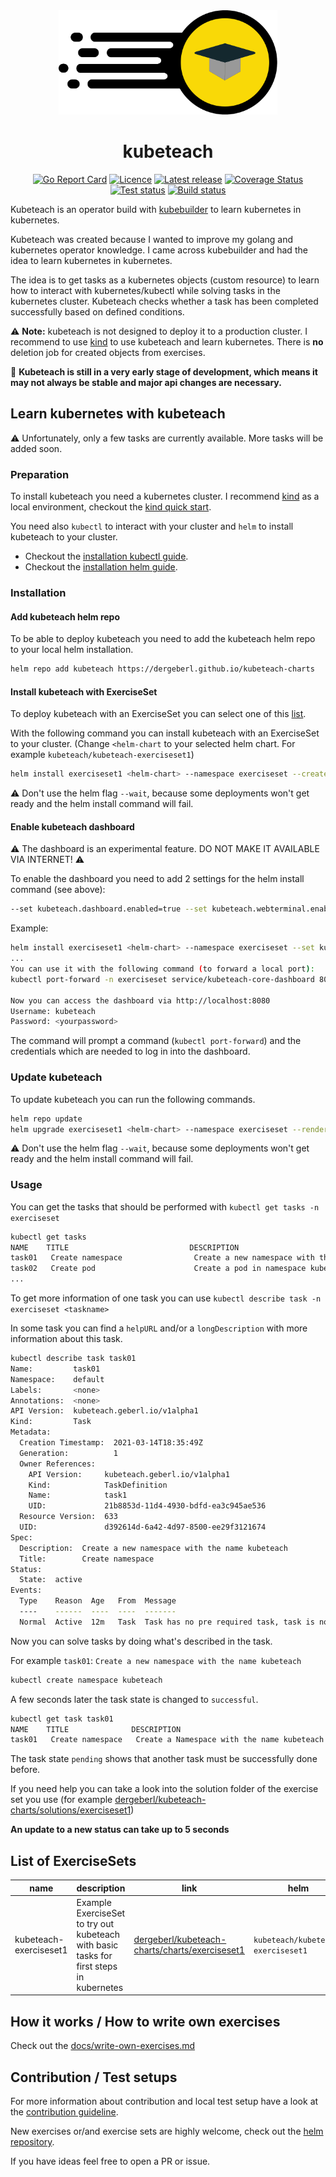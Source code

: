 <div align="center">
<img src="./img/logo.svg" alt="kubeteach logo" title="kubeteach" width="350px" align=""/>

# kubeteach

[![Go Report Card](https://goreportcard.com/badge/github.com/dergeberl/kubeteach)](https://goreportcard.com/report/github.com/dergeberl/kubeteach)
[![Licence](https://img.shields.io/github/license/dergeberl/kubeteach)](https://github.com/dergeberl/kubeteach/blob/main/LICENSE)
[![Latest release](https://img.shields.io/github/v/release/dergeberl/kubeteach?include_prereleases)](https://github.com/dergeberl/kubeteach/releases)
[![Coverage Status](https://coveralls.io/repos/github/dergeberl/kubeteach/badge.svg?branch=main)](https://coveralls.io/github/dergeberl/kubeteach?branch=main)
[![Test status](https://img.shields.io/github/workflow/status/dergeberl/kubeteach/tests/main?label=test)](https://github.com/dergeberl/kubeteach/actions?query=branch%3Amain++workflow%3Atests++)
[![Build status](https://img.shields.io/github/workflow/status/dergeberl/kubeteach/build/main?label=build)](https://github.com/dergeberl/kubeteach/actions?query=branch%3Amain++workflow%3Abuild++)

</div>


Kubeteach is an operator build with [kubebuilder](https://github.com/kubernetes-sigs/kubebuilder) to learn kubernetes in kubernetes.

Kubeteach was created because I wanted to improve my golang and kubernetes operator knowledge. I came across kubebuilder and had the idea to learn kubernetes in kubernetes.

The idea is to get tasks as a kubernetes objects (custom resource) to learn how to interact with kubernetes/kubectl while solving tasks in the kubernetes cluster.
Kubeteach checks whether a task has been completed successfully based on defined conditions.

:warning: **Note:** kubeteach is not designed to deploy it to a production cluster. I recommend to use [kind](https://kind.sigs.k8s.io/) to use kubeteach and learn kubernetes. There is **no** deletion job for created objects from exercises.

:construction: **Kubeteach is still in a very early stage of development, which means it may not always be stable and major api changes are necessary.**

## Learn kubernetes with kubeteach

:warning: Unfortunately, only a few tasks are currently available. More tasks will be added soon.

### Preparation

To install kubeteach you need a kubernetes cluster. I recommend [kind](https://kind.sigs.k8s.io/) as a local environment, checkout the [kind quick start](https://kind.sigs.k8s.io/docs/user/quick-start/).

You need also `kubectl` to interact with your cluster and `helm` to install kubeteach to your cluster. 
- Checkout the [installation kubectl guide](https://kubernetes.io/de/docs/tasks/tools/install-kubectl/).
- Checkout the [installation helm guide](https://helm.sh/docs/intro/install/).


### Installation

#### Add kubeteach helm repo

To be able to deploy kubeteach you need to add the kubeteach helm repo to your local helm installation. 

```bash
helm repo add kubeteach https://dergeberl.github.io/kubeteach-charts
```


#### Install kubeteach with ExerciseSet

To deploy kubeteach with an ExerciseSet you can select one of this [list](#list-of-exercisesets).

With the following command you can install kubeteach with an ExerciseSet to your cluster. (Change `<helm-chart` to your selected helm chart. For example `kubeteach/kubeteach-exerciseset1`) 
```bash
helm install exerciseset1 <helm-chart> --namespace exerciseset --create-namespace --render-subchart-notes
```

:warning: Don't use the helm flag `--wait`, because some deployments won't get ready and the helm install command will fail.


#### Enable kubeteach dashboard

:warning: The dashboard is an experimental feature. DO NOT MAKE IT AVAILABLE VIA INTERNET! :warning:

To enable the dashboard you need to add  2 settings for the helm install command (see above):
```bash
--set kubeteach.dashboard.enabled=true --set kubeteach.webterminal.enabled=true
```

Example:
```bash
helm install exerciseset1 <helm-chart> --namespace exerciseset --set kubeteach.dashboard.enabled=true --set kubeteach.webterminal.enabled=true --render-subchart-notes
...
You can use it with the following command (to forward a local port):
kubectl port-forward -n exerciseset service/kubeteach-core-dashboard 8080:80

Now you can access the dashboard via http://localhost:8080
Username: kubeteach
Password: <yourpassword>
```

The command will prompt a command (`kubectl port-forward`) and the credentials which are needed to log in into the dashboard.

### Update kubeteach

To update kubeteach you can run the following commands.
```bash
helm repo update
helm upgrade exerciseset1 <helm-chart> --namespace exerciseset --render-subchart-notes

```

:warning: Don't use the helm flag `--wait`, because some deployments won't get ready and the helm install command will fail.


### Usage

You can get the tasks that should be performed with `kubectl get tasks -n exerciseset`

```bash
kubectl get tasks
NAME    TITLE                           DESCRIPTION                                                                                                          STATUS
task01   Create namespace                Create a new namespace with the name kubeteach                                                                           active
task02   Create pod                      Create a pod in namespace kubeteach, name it pod1 and use nginx:latest as image                                         pending
...
```

To get more information of one task you can use `kubectl describe task -n exerciseset <taskname>`

In some task you can find a `helpURL` and/or a `longDescription` with more information about this task.

```bash
kubectl describe task task01   
Name:         task01
Namespace:    default
Labels:       <none>
Annotations:  <none>
API Version:  kubeteach.geberl.io/v1alpha1
Kind:         Task
Metadata:
  Creation Timestamp:  2021-03-14T18:35:49Z
  Generation:          1
  Owner References:
    API Version:     kubeteach.geberl.io/v1alpha1
    Kind:            TaskDefinition
    Name:            task1
    UID:             21b8853d-11d4-4930-bdfd-ea3c945ae536
  Resource Version:  633
  UID:               d392614d-6a42-4d97-8500-ee29f3121674
Spec:
  Description:  Create a new namespace with the name kubeteach
  Title:        Create namespace
Status:
  State:  active
Events:
  Type    Reason  Age   From  Message
  ----    ------  ----  ----  -------
  Normal  Active  12m   Task  Task has no pre required task, task is now active
```

Now you can solve tasks by doing what's described in the task.

For example `task01`: `Create a new namespace with the name kubeteach`

```bash
kubectl create namespace kubeteach
```

A few seconds later the task state is changed to `successful`.

```bash
kubectl get task task01            
NAME    TITLE              DESCRIPTION                                  STATUS
task01   Create namespace   Create a Namespace with the name kubeteach   successful
```

The task state `pending` shows that another task must be successfully done before.

If you need help you can take a look into the solution folder of the exercise set you use (for example [dergeberl/kubeteach-charts/solutions/exerciseset1](https://github.com/dergeberl/kubeteach-charts/tree/main/solutions/exerciseset1))

**An update to a new status can take up to 5 seconds**

## List of ExerciseSets

| name                   | description                                                                             | link                                                                                                                          | helm                               |
|------------------------|-----------------------------------------------------------------------------------------|-------------------------------------------------------------------------------------------------------------------------------|------------------------------------|
| kubeteach-exerciseset1 | Example ExerciseSet to try out kubeteach with basic tasks for first steps in kubernetes | [dergeberl/kubeteach-charts/charts/exerciseset1](https://github.com/dergeberl/kubeteach-charts/tree/main/charts/exerciseset1) | `kubeteach/kubeteach-exerciseset1` |

## How it works / How to write own exercises

Check out the [docs/write-own-exercises.md](docs/write-own-exercises.md)

## Contribution / Test setups

For more information about contribution and local test setup have a look at the [contribution guideline](CONTRIBUTING.md).

New exercises or/and exercise sets are highly welcome, check out the [helm repository](https://github.com/dergeberl/kubeteach-charts).

If you have ideas feel free to open a PR or issue.
